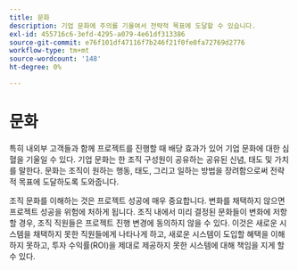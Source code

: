 ```yaml
---
title: 문화
description: 기업 문화에 주의를 기울여서 전략적 목표에 도달할 수 있습니다.
exl-id: 455716c6-3efd-4295-a079-4e61df313386
source-git-commit: e76f101df47116f7b246f21f0fe0fa72769d2776
workflow-type: tm+mt
source-wordcount: '148'
ht-degree: 0%

---
```


# 문화

특히 내외부 고객들과 함께 프로젝트를 진행할 때 배당 효과가 있어 기업 문화에 대한 심혈을 기울일 수 있다. 기업 문화는 한 조직 구성원이 공유하는 공유된 신념, 태도 및 가치를 말한다. 문화는 조직이 원하는 행동, 태도, 그리고 일하는 방법을 장려함으로써 전략적 목표에 도달하도록 도와줍니다.

조직 문화를 이해하는 것은 프로젝트 성공에 매우 중요합니다. 변화를 채택하지 않으면 프로젝트 성공을 위험에 처하게 됩니다. 조직 내에서 미리 결정된 문화들이 변화에 저항할 경우, 조직 직원들은 프로젝트 진행 변경에 동의하지 않을 수 있다. 이것은 새로운 시스템을 채택하지 못한 직원들에게 나타나게 하고, 새로운 시스템이 도입할 혜택을 이해하지 못하고, 투자 수익률(ROI)을 제대로 제공하지 못한 시스템에 대해 책임을 지게 할 수 있다.
